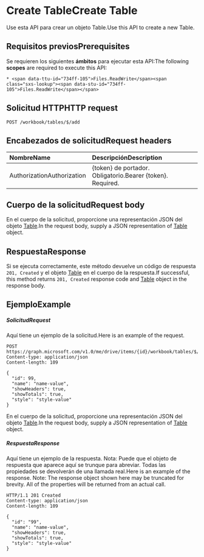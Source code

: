 # <a name="create-table"></a><span data-ttu-id="734ff-101">Create Table</span><span class="sxs-lookup"><span data-stu-id="734ff-101">Create Table</span></span>

<span data-ttu-id="734ff-102">Use esta API para crear un objeto Table.</span><span class="sxs-lookup"><span data-stu-id="734ff-102">Use this API to create a new Table.</span></span>
## <a name="prerequisites"></a><span data-ttu-id="734ff-103">Requisitos previos</span><span class="sxs-lookup"><span data-stu-id="734ff-103">Prerequisites</span></span>
<span data-ttu-id="734ff-104">Se requieren los siguientes **ámbitos** para ejecutar esta API:</span><span class="sxs-lookup"><span data-stu-id="734ff-104">The following **scopes** are required to execute this API:</span></span> 

    * <span data-ttu-id="734ff-105">Files.ReadWrite</span><span class="sxs-lookup"><span data-stu-id="734ff-105">Files.ReadWrite</span></span>

## <a name="http-request"></a><span data-ttu-id="734ff-106">Solicitud HTTP</span><span class="sxs-lookup"><span data-stu-id="734ff-106">HTTP request</span></span>
<!-- { "blockType": "ignored" } -->
```http
POST /workbook/tables/$/add

```
## <a name="request-headers"></a><span data-ttu-id="734ff-107">Encabezados de solicitud</span><span class="sxs-lookup"><span data-stu-id="734ff-107">Request headers</span></span>
| <span data-ttu-id="734ff-108">Nombre</span><span class="sxs-lookup"><span data-stu-id="734ff-108">Name</span></span>       | <span data-ttu-id="734ff-109">Descripción</span><span class="sxs-lookup"><span data-stu-id="734ff-109">Description</span></span>|
|:---------------|:----------|
| <span data-ttu-id="734ff-110">Authorization</span><span class="sxs-lookup"><span data-stu-id="734ff-110">Authorization</span></span>  | <span data-ttu-id="734ff-p101">{token} de portador. Obligatorio.</span><span class="sxs-lookup"><span data-stu-id="734ff-p101">Bearer {token}. Required.</span></span> |


## <a name="request-body"></a><span data-ttu-id="734ff-113">Cuerpo de la solicitud</span><span class="sxs-lookup"><span data-stu-id="734ff-113">Request body</span></span>
<span data-ttu-id="734ff-114">En el cuerpo de la solicitud, proporcione una representación JSON del objeto [Table](../resources/table.md).</span><span class="sxs-lookup"><span data-stu-id="734ff-114">In the request body, supply a JSON representation of [Table](../resources/table.md) object.</span></span>

## <a name="response"></a><span data-ttu-id="734ff-115">Respuesta</span><span class="sxs-lookup"><span data-stu-id="734ff-115">Response</span></span>

<span data-ttu-id="734ff-116">Si se ejecuta correctamente, este método devuelve un código de respuesta `201, Created` y el objeto [Table](../resources/table.md) en el cuerpo de la respuesta.</span><span class="sxs-lookup"><span data-stu-id="734ff-116">If successful, this method returns `201, Created` response code and [Table](../resources/table.md) object in the response body.</span></span>

## <a name="example"></a><span data-ttu-id="734ff-117">Ejemplo</span><span class="sxs-lookup"><span data-stu-id="734ff-117">Example</span></span>
##### <a name="request"></a><span data-ttu-id="734ff-118">Solicitud</span><span class="sxs-lookup"><span data-stu-id="734ff-118">Request</span></span>
<span data-ttu-id="734ff-119">Aquí tiene un ejemplo de la solicitud.</span><span class="sxs-lookup"><span data-stu-id="734ff-119">Here is an example of the request.</span></span>
<!-- {
  "blockType": "request",
  "name": "create_table_from_workbook"
}-->
```http
POST https://graph.microsoft.com/v1.0/me/drive/items/{id}/workbook/tables/$/add
Content-type: application/json
Content-length: 109

{
  "id": 99,
  "name": "name-value",
  "showHeaders": true,
  "showTotals": true,
  "style": "style-value"
}
```
<span data-ttu-id="734ff-120">En el cuerpo de la solicitud, proporcione una representación JSON del objeto [Table](../resources/table.md).</span><span class="sxs-lookup"><span data-stu-id="734ff-120">In the request body, supply a JSON representation of [Table](../resources/table.md) object.</span></span>
##### <a name="response"></a><span data-ttu-id="734ff-121">Respuesta</span><span class="sxs-lookup"><span data-stu-id="734ff-121">Response</span></span>
<span data-ttu-id="734ff-p102">Aquí tiene un ejemplo de la respuesta. Nota: Puede que el objeto de respuesta que aparece aquí se trunque para abreviar. Todas las propiedades se devolverán de una llamada real.</span><span class="sxs-lookup"><span data-stu-id="734ff-p102">Here is an example of the response. Note: The response object shown here may be truncated for brevity. All of the properties will be returned from an actual call.</span></span>
<!-- {
  "blockType": "response",
  "truncated": true,
  "@odata.type": "microsoft.graph.table"
} -->
```http
HTTP/1.1 201 Created
Content-type: application/json
Content-length: 109

{
  "id": "99",
  "name": "name-value",
  "showHeaders": true,
  "showTotals": true,
  "style": "style-value"
}
```

<!-- uuid: 8fcb5dbc-d5aa-4681-8e31-b001d5168d79
2015-10-25 14:57:30 UTC -->
<!-- {
  "type": "#page.annotation",
  "description": "Create Table",
  "keywords": "",
  "section": "documentation",
  "tocPath": ""
}-->

